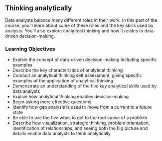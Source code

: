 ## Thinking analytically

Data analysts balance many different roles in their work. In this part of the course, you’ll learn about some of these roles and the key skills used by analysts. You’ll also explore analytical thinking and how it relates to data-driven decision-making.

### Learning Objectives

* Explain the concept of data-driven decision-making including specific examples
* Describe the key characteristics of analytical thinking
* Conduct an analytical thinking self assessment, giving specific examples of the application of analytical thinking
* Demonstrate an understanding of the five key analytical skills used by data analysts
* Explain how analytical thinking enables decision-making
* Begin asking more effective questions
* Identify how gap analysis is used to move from a current to a future state
* Be able to use the five whys to get to the root cause of a problem
* Describe how visualization, strategic thinking, problem orientation, identification of relationships, and seeing both the big picture and details enable data analysts to think analytically